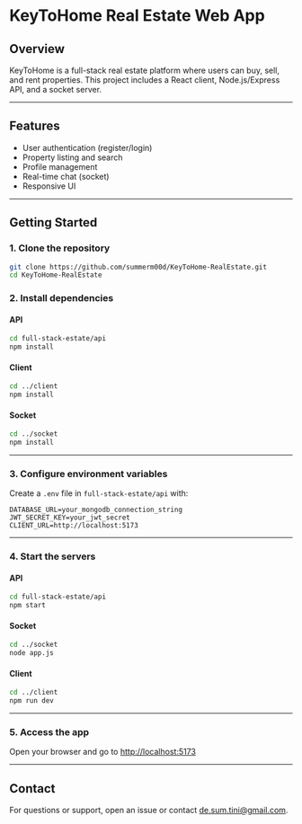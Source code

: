 # KeyToHome Real Estate Web App

## Overview
KeyToHome is a full-stack real estate platform where users can buy, sell, and rent properties. This project includes a React client, Node.js/Express API, and a socket server.

---

## Features
- User authentication (register/login)
- Property listing and search
- Profile management
- Real-time chat (socket)
- Responsive UI

---

## Getting Started

### 1. Clone the repository
```sh
git clone https://github.com/summerm00d/KeyToHome-RealEstate.git
cd KeyToHome-RealEstate
```

### 2. Install dependencies

#### API
```sh
cd full-stack-estate/api
npm install
```

#### Client
```sh
cd ../client
npm install
```

#### Socket
```sh
cd ../socket
npm install
```

---

### 3. Configure environment variables

Create a `.env` file in `full-stack-estate/api` with:
```
DATABASE_URL=your_mongodb_connection_string
JWT_SECRET_KEY=your_jwt_secret
CLIENT_URL=http://localhost:5173
```

---

### 4. Start the servers

#### API
```sh
cd full-stack-estate/api
npm start
```

#### Socket
```sh
cd ../socket
node app.js
```

#### Client
```sh
cd ../client
npm run dev
```

---

### 5. Access the app

Open your browser and go to [http://localhost:5173](http://localhost:5173)

---

## Contact
For questions or support, open an issue or contact [de.sum.tini@gmail.com](mailto:your-email@example.com).